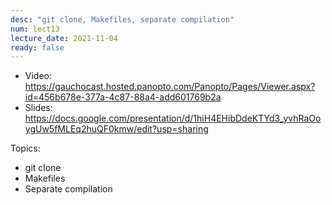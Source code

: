 ```yaml
---
desc: "git clone, Makefiles, separate compilation"
num: lect13
lecture_date: 2021-11-04
ready: false
---
```


* Video: <https://gauchocast.hosted.panopto.com/Panopto/Pages/Viewer.aspx?id=456b678e-377a-4c87-88a4-add601769b2a>
* Slides: <https://docs.google.com/presentation/d/1hiH4EHibDdeKTYd3_yvhRaOoygUw5fMLEq2huQF0kmw/edit?usp=sharing>

Topics:

* git clone
* Makefiles
* Separate compilation
